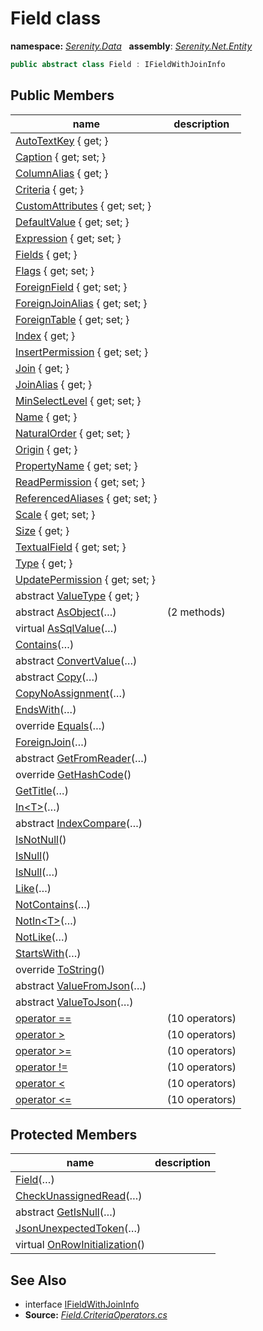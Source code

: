 # Field class
**namespace:** *[Serenity.Data](../README.md#serenity.data-namespace)*   **assembly**: *[Serenity.Net.Entity](../README.md)*

```csharp
public abstract class Field : IFieldWithJoinInfo
```

## Public Members

| name | description |
| --- | --- |
| [AutoTextKey](Field/AutoTextKey.md) { get; } |  |
| [Caption](Field/Caption.md) { get; set; } |  |
| [ColumnAlias](Field/ColumnAlias.md) { get; } |  |
| [Criteria](Field/Criteria.md) { get; } |  |
| [CustomAttributes](Field/CustomAttributes.md) { get; set; } |  |
| [DefaultValue](Field/DefaultValue.md) { get; set; } |  |
| [Expression](Field/Expression.md) { get; set; } |  |
| [Fields](Field/Fields.md) { get; } |  |
| [Flags](Field/Flags.md) { get; set; } |  |
| [ForeignField](Field/ForeignField.md) { get; set; } |  |
| [ForeignJoinAlias](Field/ForeignJoinAlias.md) { get; set; } |  |
| [ForeignTable](Field/ForeignTable.md) { get; set; } |  |
| [Index](Field/Index.md) { get; } |  |
| [InsertPermission](Field/InsertPermission.md) { get; set; } |  |
| [Join](Field/Join.md) { get; } |  |
| [JoinAlias](Field/JoinAlias.md) { get; } |  |
| [MinSelectLevel](Field/MinSelectLevel.md) { get; set; } |  |
| [Name](Field/Name.md) { get; } |  |
| [NaturalOrder](Field/NaturalOrder.md) { get; set; } |  |
| [Origin](Field/Origin.md) { get; } |  |
| [PropertyName](Field/PropertyName.md) { get; set; } |  |
| [ReadPermission](Field/ReadPermission.md) { get; set; } |  |
| [ReferencedAliases](Field/ReferencedAliases.md) { get; set; } |  |
| [Scale](Field/Scale.md) { get; set; } |  |
| [Size](Field/Size.md) { get; } |  |
| [TextualField](Field/TextualField.md) { get; set; } |  |
| [Type](Field/Type.md) { get; } |  |
| [UpdatePermission](Field/UpdatePermission.md) { get; set; } |  |
| abstract [ValueType](Field/ValueType.md) { get; } |  |
| abstract [AsObject](Field/AsObject.md)(…) |  (2 methods) |
| virtual [AsSqlValue](Field/AsSqlValue.md)(…) |  |
| [Contains](Field/Contains.md)(…) |  |
| abstract [ConvertValue](Field/ConvertValue.md)(…) |  |
| abstract [Copy](Field/Copy.md)(…) |  |
| [CopyNoAssignment](Field/CopyNoAssignment.md)(…) |  |
| [EndsWith](Field/EndsWith.md)(…) |  |
| override [Equals](Field/Equals.md)(…) |  |
| [ForeignJoin](Field/ForeignJoin.md)(…) |  |
| abstract [GetFromReader](Field/GetFromReader.md)(…) |  |
| override [GetHashCode](Field/GetHashCode.md)() |  |
| [GetTitle](Field/GetTitle.md)(…) |  |
| [In&lt;T&gt;](Field/In.md)(…) |  |
| abstract [IndexCompare](Field/IndexCompare.md)(…) |  |
| [IsNotNull](Field/IsNotNull.md)() |  |
| [IsNull](Field/IsNull.md)() |  |
| [IsNull](Field/IsNull.md)(…) |  |
| [Like](Field/Like.md)(…) |  |
| [NotContains](Field/NotContains.md)(…) |  |
| [NotIn&lt;T&gt;](Field/NotIn.md)(…) |  |
| [NotLike](Field/NotLike.md)(…) |  |
| [StartsWith](Field/StartsWith.md)(…) |  |
| override [ToString](Field/ToString.md)() |  |
| abstract [ValueFromJson](Field/ValueFromJson.md)(…) |  |
| abstract [ValueToJson](Field/ValueToJson.md)(…) |  |
| [operator ==](Field/op_Equality.md) |  (10 operators) |
| [operator &gt;](Field/op_GreaterThan.md) |  (10 operators) |
| [operator &gt;=](Field/op_GreaterThanOrEqual.md) |  (10 operators) |
| [operator !=](Field/op_Inequality.md) |  (10 operators) |
| [operator &lt;](Field/op_LessThan.md) |  (10 operators) |
| [operator &lt;=](Field/op_LessThanOrEqual.md) |  (10 operators) |

## Protected Members

| name | description |
| --- | --- |
| [Field](Field/Field.md)(…) |  |
| [CheckUnassignedRead](Field/CheckUnassignedRead.md)(…) |  |
| abstract [GetIsNull](Field/GetIsNull.md)(…) |  |
| [JsonUnexpectedToken](Field/JsonUnexpectedToken.md)(…) |  |
| virtual [OnRowInitialization](Field/OnRowInitialization.md)() |  |

## See Also

* interface [IFieldWithJoinInfo](IFieldWithJoinInfo.md)
* **Source:** *[Field.CriteriaOperators.cs](https://github.com/serenity-is/Serenity/blob/master/src/Serenity.Net.Entity/FieldTypes/Field.CriteriaOperators.cs)*